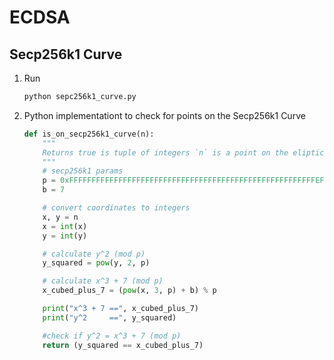 # ECDSA

## Secp256k1 Curve

1. Run

   ```sh
   python sepc256k1_curve.py
   ```

1. Python implementationt to check for points on the Secp256k1 Curve

   ```py
   def is_on_secp256k1_curve(n):
       """
       Returns true is tuple of integers `n` is a point on the eliptic curve y^2 = x^3 = 7
       """
       # secp256k1 params
       p = 0xFFFFFFFFFFFFFFFFFFFFFFFFFFFFFFFFFFFFFFFFFFFFFFFFFFFFFFFEFFFFFC2F
       b = 7

       # convert coordinates to integers
       x, y = n
       x = int(x)
       y = int(y)

       # calculate y^2 (mod p)
       y_squared = pow(y, 2, p)

       # calculate x^3 + 7 (mod p)
       x_cubed_plus_7 = (pow(x, 3, p) + b) % p

       print("x^3 + 7 ==", x_cubed_plus_7)
       print("y^2     ==", y_squared)

       #check if y^2 = x^3 + 7 (mod p)
       return (y_squared == x_cubed_plus_7)
   ```
